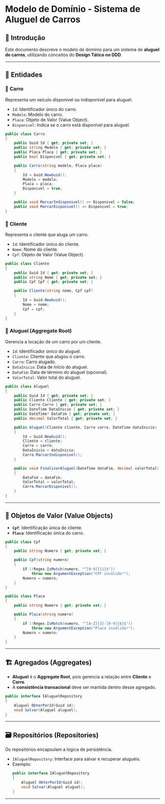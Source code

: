 # Modelo de Domínio - Sistema de Aluguel de Carros

## 📌 Introdução
Este documento descreve o modelo de domínio para um sistema de **aluguel de carros**, utilizando conceitos do **Design Tático no DDD**.

---

## 📂 **Entidades**
### 🚗 **Carro**
Representa um veículo disponível ou indisponível para aluguel.

- `Id`: Identificador único do carro.
- `Modelo`: Modelo do carro.
- `Placa`: Objeto de Valor (Value Object).
- `Disponivel`: Indica se o carro está disponível para aluguel.

```csharp
public class Carro
{
    public Guid Id { get; private set; }
    public string Modelo { get; private set; }
    public Placa Placa { get; private set; }
    public bool Disponivel { get; private set; }

    public Carro(string modelo, Placa placa)
    {
        Id = Guid.NewGuid();
        Modelo = modelo;
        Placa = placa;
        Disponivel = true;
    }

    public void MarcarIndisponivel() => Disponivel = false;
    public void MarcarDisponivel() => Disponivel = true;
}
```

### 🧑 **Cliente**
Representa o cliente que aluga um carro.

- `Id`: Identificador único do cliente.
- `Nome`: Nome do cliente.
- `Cpf`: Objeto de Valor (Value Object).

```csharp
public class Cliente
{
    public Guid Id { get; private set; }
    public string Nome { get; private set; }
    public Cpf Cpf { get; private set; }

    public Cliente(string nome, Cpf cpf)
    {
        Id = Guid.NewGuid();
        Nome = nome;
        Cpf = cpf;
    }
}
```

### 📅 **Aluguel** (Aggregate Root)
Gerencia a locação de um carro por um cliente.

- `Id`: Identificador único do aluguel.
- `Cliente`: Cliente que alugou o carro.
- `Carro`: Carro alugado.
- `DataInicio`: Data de início do aluguel.
- `DataFim`: Data de término do aluguel (opcional).
- `ValorTotal`: Valor total do aluguel.

```csharp
public class Aluguel
{
    public Guid Id { get; private set; }
    public Cliente Cliente { get; private set; }
    public Carro Carro { get; private set; }
    public DateTime DataInicio { get; private set; }
    public DateTime? DataFim { get; private set; }
    public decimal ValorTotal { get; private set; }

    public Aluguel(Cliente cliente, Carro carro, DateTime dataInicio)
    {
        Id = Guid.NewGuid();
        Cliente = cliente;
        Carro = carro;
        DataInicio = dataInicio;
        Carro.MarcarIndisponivel();
    }

    public void FinalizarAluguel(DateTime dataFim, decimal valorTotal)
    {
        DataFim = dataFim;
        ValorTotal = valorTotal;
        Carro.MarcarDisponivel();
    }
}
```

---

## 🔗 **Objetos de Valor (Value Objects)**
- **`Cpf`**: Identificação única do cliente.
- **`Placa`**: Identificação única do carro.

```csharp
public class Cpf
{
    public string Numero { get; private set; }

    public Cpf(string numero)
    {
        if (!Regex.IsMatch(numero, "^[0-9]{11}$"))
            throw new ArgumentException("CPF inválido!");
        Numero = numero;
    }
}

public class Placa
{
    public string Numero { get; private set; }

    public Placa(string numero)
    {
        if (!Regex.IsMatch(numero, "^[A-Z]{3}-[0-9]{4}$"))
            throw new ArgumentException("Placa inválida!");
        Numero = numero;
    }
}
```

---

## 🏗 **Agregados (Aggregates)**
- **Aluguel** é o **Aggregate Root**, pois gerencia a relação entre **Cliente** e **Carro**.
- A **consistência transacional** deve ser mantida dentro desse agregado.

```csharp
public interface IAluguelRepository
{
    Aluguel ObterPorId(Guid id);
    void Salvar(Aluguel aluguel);
}
```

---

## 🗃 **Repositórios (Repositories)**
Os repositórios encapsulam a lógica de persistência.

- `IAluguelRepository`: Interface para salvar e recuperar aluguéis.
- Exemplo:
  ```csharp
  public interface IAluguelRepository
  {
      Aluguel ObterPorId(Guid id);
      void Salvar(Aluguel aluguel);
  }
  ```

---
